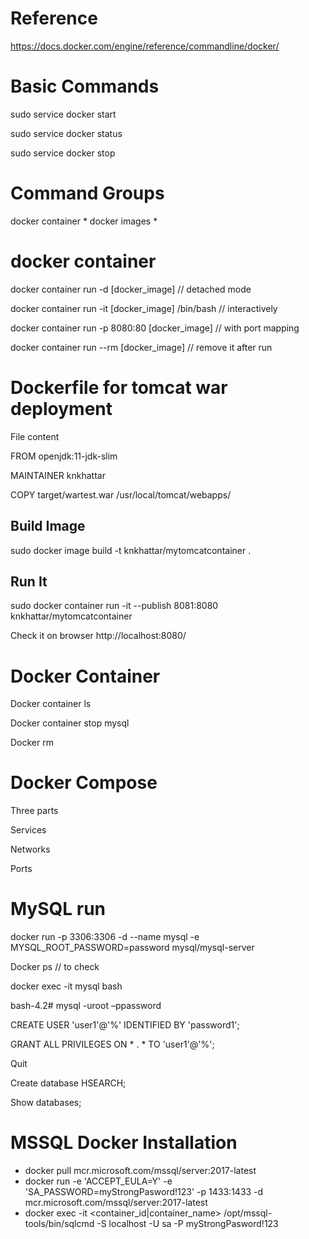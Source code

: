 
# Reference 
https://docs.docker.com/engine/reference/commandline/docker/


# Basic Commands 

sudo service docker start 

sudo service docker status 

sudo service docker stop 

# Command Groups

docker container *
docker images *


# docker container
docker container run -d [docker_image] // detached mode

docker container run -it [docker_image] /bin/bash   // interactively

docker container run -p 8080:80 [docker_image] // with port mapping

docker container run --rm [docker_image] // remove it after run

# Dockerfile for tomcat war deployment 

  File content 

  FROM openjdk:11-jdk-slim 

  MAINTAINER knkhattar 

  COPY target/wartest.war /usr/local/tomcat/webapps/ 

   ## Build Image 

   sudo docker image build -t knkhattar/mytomcatcontainer . 

   ## Run It 

   sudo docker container run -it --publish 8081:8080 knkhattar/mytomcatcontainer 

   Check it on browser http://localhost:8080/ 

# Docker Container 

Docker container ls 

Docker container stop mysql 

Docker rm  

# Docker Compose 

Three parts 

Services 

Networks 

Ports 

# MySQL run 

docker run -p 3306:3306 -d --name mysql -e MYSQL_ROOT_PASSWORD=password mysql/mysql-server 

Docker ps // to check 

docker exec -it mysql bash 

bash-4.2# mysql -uroot –ppassword 

CREATE USER 'user1'@'%' IDENTIFIED BY 'password1'; 

GRANT ALL PRIVILEGES ON * . * TO 'user1'@'%'; 

Quit 

Create database HSEARCH; 

Show databases; 


# MSSQL Docker Installation
  * docker pull mcr.microsoft.com/mssql/server:2017-latest
  * docker run -e 'ACCEPT_EULA=Y' -e 'SA_PASSWORD=myStrongPasword!123' -p 1433:1433 -d mcr.microsoft.com/mssql/server:2017-latest
  * docker exec -it <container_id|container_name> /opt/mssql-tools/bin/sqlcmd -S localhost -U sa -P myStrongPasword!123
